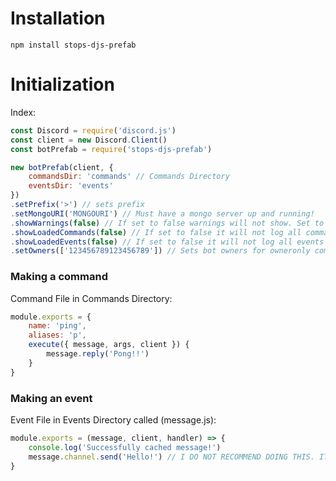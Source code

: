 # Installation
`npm install stops-djs-prefab`
# Initialization
Index: 
```js
const Discord = require('discord.js')
const client = new Discord.Client()
const botPrefab = require('stops-djs-prefab')

new botPrefab(client, {
    commandsDir: 'commands' // Commands Directory
    eventsDir: 'events'
})
.setPrefix('>') // sets prefix
.setMongoURI('MONGOURI') // Must have a mongo server up and running!
.showWarnings(false) // If set to false warnings will not show. Set to true by default.
.showLoadedCommands(false) // If set to false it will not log all commands that were successfully loaded. Set to true by default.
.showLoadedEvents(false) // If set to false it will not log all events that were successfully loaded. Set to true by default.
.setOwners(['123456789123456789']) // Sets bot owners for owneronly commands.
```
### Making a command
Command File in Commands Directory: 
```js
module.exports = {
    name: 'ping',
    aliases: 'p',
    execute({ message, args, client }) {
        message.reply('Pong!!')
    }
}
```
### Making an event
Event File in Events Directory called (message.js): 
```js
module.exports = (message, client, handler) => {
    console.log('Successfully cached message!')
    message.channel.send('Hello!') // I DO NOT RECOMMEND DOING THIS. IT WILL LEAD TO RATE LIMITS (if there is a very active chat) AND/OR CONFUSION IN ALL PARTIES.
}
```
